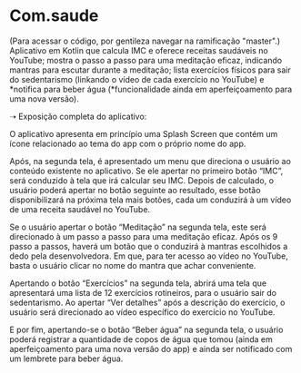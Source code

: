 # Com.saude
(Para acessar o código, por gentileza navegar na ramificação "master".)
Aplicativo em Kotlin que calcula IMC e oferece receitas saudáveis no YouTube; mostra o passo a passo para uma meditação eficaz, indicando mantras para escutar durante a meditação; lista exercícios físicos para sair do sedentarismo (linkando o vídeo de cada exercício no YouTube) e *notifica para beber água (*funcionalidade ainda em aperfeiçoamento para uma nova versão).

➝ Exposição completa do aplicativo:

O aplicativo apresenta em princípio uma Splash Screen que contém um ícone relacionado ao tema do app com o próprio nome do app. 

Após, na segunda tela, é apresentado um menu que direciona o usuário ao conteúdo existente no aplicativo. Se ele apertar no primeiro botão “IMC”, será conduzido à tela que irá calcular seu IMC. Depois de calculado, o usuário poderá apertar no botão seguinte ao resultado, esse botão disponibilizará na próxima tela mais botões, cada um conduzirá à um vídeo de uma receita saudável no YouTube.

Se o usuário apertar o botão “Meditação” na segunda tela, este será direcionado à um passo a passo para uma meditação eficaz. Após os 9 passo a passos, haverá um botão que o conduzirá à mantras escolhidos a dedo pela desenvolvedora. Em que, para ter acesso ao vídeo no YouTube, basta o usuário clicar no nome do mantra que achar conveniente.

Apertando o botão “Exercícios” na segunda tela, abrirá uma tela que apresentará uma lista de 12 exercícios rotineiros, para o usuário sair do sedentarismo. Ao apertar “Ver detalhes” após a descrição do exercício, o usuário será direcionado ao vídeo específico do exercício no YouTube.

E por fim, apertando-se o botão “Beber água” na segunda tela, o usuário poderá registrar a quantidade de copos de água que tomou (ainda em aperfeiçoamento para uma nova versão do app) e ainda ser notificado com um lembrete para beber água.



